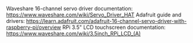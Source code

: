 
Waveshare 16-channel servo driver documentation: https://www.waveshare.com/wiki/Servo_Driver_HAT
Adafruit guide and drivers: https://learn.adafruit.com/adafruit-16-channel-servo-driver-with-raspberry-pi/overview
RPi 3.5" LCD touchscreen documentation: https://www.waveshare.com/wiki/3.5inch_RPi_LCD_(A)